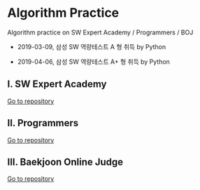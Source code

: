 # Algorithm Practice

Algorithm practice on SW Expert Academy / Programmers / BOJ


* 2019-03-09, 삼성 SW 역량테스트 A 형 취득 by Python

* 2019-04-06, 삼성 SW 역량테스트 A+ 형 취득 by Python



## I. SW Expert Academy

[Go to repository](https://github.com/jiwookseo/algorithm/tree/master/SWEA)



## II. Programmers

[Go to repository](https://github.com/jiwookseo/algorithm/tree/master/programmers)



## III. Baekjoon Online Judge

[Go to repository](https://github.com/jiwookseo/algorithm/tree/master/BOJ)

